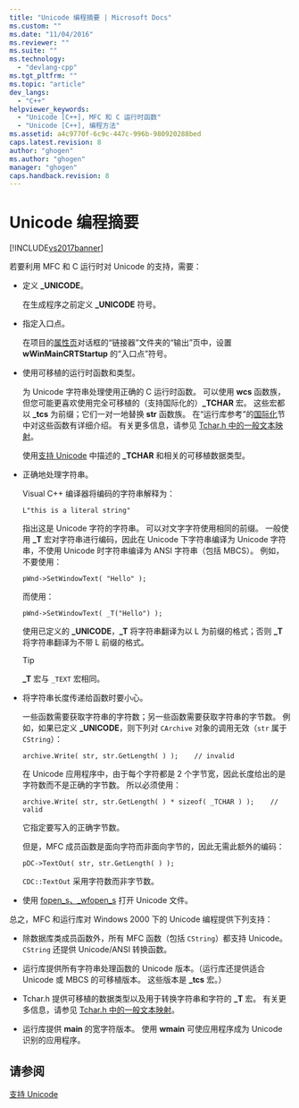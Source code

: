 ```yaml
---
title: "Unicode 编程摘要 | Microsoft Docs"
ms.custom: ""
ms.date: "11/04/2016"
ms.reviewer: ""
ms.suite: ""
ms.technology: 
  - "devlang-cpp"
ms.tgt_pltfrm: ""
ms.topic: "article"
dev_langs: 
  - "C++"
helpviewer_keywords: 
  - "Unicode [C++], MFC 和 C 运行时函数"
  - "Unicode [C++], 编程方法"
ms.assetid: a4c9770f-6c9c-447c-996b-980920288bed
caps.latest.revision: 8
author: "ghogen"
ms.author: "ghogen"
manager: "ghogen"
caps.handback.revision: 8
---
```

# Unicode 编程摘要
[!INCLUDE[vs2017banner](../assembler/inline/includes/vs2017banner.md)]

若要利用 MFC 和 C 运行时对 Unicode 的支持，需要：  
  
-   定义 **\_UNICODE**。  
  
     在生成程序之前定义 **\_UNICODE** 符号。  
  
-   指定入口点。  
  
     在项目的[属性页](../ide/property-pages-visual-cpp.md)对话框的“链接器”文件夹的“输出”页中，设置 **wWinMainCRTStartup** 的“入口点”符号。  
  
-   使用可移植的运行时函数和类型。  
  
     为 Unicode 字符串处理使用正确的 C 运行时函数。  可以使用 **wcs** 函数族，但您可能更喜欢使用完全可移植的（支持国际化的）**\_TCHAR** 宏。  这些宏都以 **\_tcs** 为前缀；它们一对一地替换 **str** 函数族。  在“运行库参考”的[国际化](../c-runtime-library/internationalization.md)节中对这些函数有详细介绍。  有关更多信息，请参见 [Tchar.h 中的一般文本映射](../text/generic-text-mappings-in-tchar-h.md)。  
  
     使用[支持 Unicode](../text/support-for-unicode.md) 中描述的 **\_TCHAR** 和相关的可移植数据类型。  
  
-   正确地处理字符串。  
  
     Visual C\+\+ 编译器将编码的字符串解释为：  
  
    ```  
    L"this is a literal string"  
    ```  
  
     指出这是 Unicode 字符的字符串。  可以对文字字符使用相同的前缀。  一般使用 **\_T** 宏对字符串进行编码，因此在 Unicode 下字符串编译为 Unicode 字符串，不使用 Unicode 时字符串编译为 ANSI 字符串（包括 MBCS）。  例如，不要使用：  
  
    ```  
    pWnd->SetWindowText( "Hello" );  
    ```  
  
     而使用：  
  
    ```  
    pWnd->SetWindowText( _T("Hello") );  
    ```  
  
     使用已定义的 **\_UNICODE**，**\_T** 将字符串翻译为以 L 为前缀的格式；否则 **\_T** 将字符串翻译为不带 L 前缀的格式。  
  
    > [!TIP]
    >  **\_T** 宏与 `_TEXT` 宏相同。  
  
-   将字符串长度传递给函数时要小心。  
  
     一些函数需要获取字符串的字符数；另一些函数需要获取字符串的字节数。  例如，如果已定义 **\_UNICODE**，则下列对 `CArchive` 对象的调用无效（`str` 属于 `CString`）：  
  
    ```  
    archive.Write( str, str.GetLength( ) );    // invalid  
    ```  
  
     在 Unicode 应用程序中，由于每个字符都是 2 个字节宽，因此长度给出的是字符数而不是正确的字节数。  所以必须使用：  
  
    ```  
    archive.Write( str, str.GetLength( ) * sizeof( _TCHAR ) );    // valid  
    ```  
  
     它指定要写入的正确字节数。  
  
     但是，MFC 成员函数是面向字符而非面向字节的，因此无需此额外的编码：  
  
    ```  
    pDC->TextOut( str, str.GetLength( ) );  
    ```  
  
     `CDC::TextOut` 采用字符数而非字节数。  
  
-   使用 [fopen\_s、\_wfopen\_s](../c-runtime-library/reference/fopen-s-wfopen-s.md) 打开 Unicode 文件。  
  
 总之，MFC 和运行库对 Windows 2000 下的 Unicode 编程提供下列支持：  
  
-   除数据库类成员函数外，所有 MFC 函数（包括 `CString`）都支持 Unicode。  `CString` 还提供 Unicode\/ANSI 转换函数。  
  
-   运行库提供所有字符串处理函数的 Unicode 版本。（运行库还提供适合 Unicode 或 MBCS 的可移植版本。  这些版本是 **\_tcs** 宏。）  
  
-   Tchar.h 提供可移植的数据类型以及用于转换字符串和字符的 **\_T** 宏。  有关更多信息，请参见 [Tchar.h 中的一般文本映射](../text/generic-text-mappings-in-tchar-h.md)。  
  
-   运行库提供 **main** 的宽字符版本。  使用 **wmain** 可使应用程序成为 Unicode 识别的应用程序。  
  
## 请参阅  
 [支持 Unicode](../text/support-for-unicode.md)